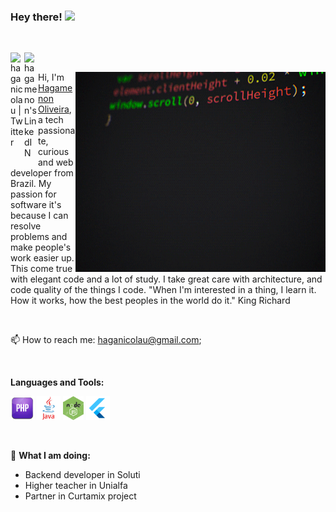 ### Hey there!  <img src="https://media.giphy.com/media/hvRJCLFzcasrR4ia7z/giphy.gif" width="25px">

<p>&nbsp;</p>

<a href="https://twitter.com/haganicolau">
  <img align="left" alt="haganicolau | Twitter" width="22px" src="https://raw.githubusercontent.com/peterthehan/peterthehan/master/assets/twitter.svg" />
</a>

<a href="https://www.linkedin.com/in/haganicolau/">
  <img align="left" alt="hagamenon's LinkedIN" width="22px" src="https://raw.githubusercontent.com/peterthehan/peterthehan/master/assets/linkedin.svg" />
</a>

<p>&nbsp;</p>

<img align="right" alt="GIF" src="giphy.gif?raw=true" width="400" height="320" />

Hi, I'm [Hagamenon Oliveira](https://www.linkedin.com/in/haganicolau/), a tech passionate, curious and web developer from Brazil. My passion for software it's because I can resolve problems and make people's work easier up. This come true with elegant code and a lot of study. I take great care with architecture, and code quality of the things I code.
"When I'm interested in a thing, I learn it. How it works, how the best peoples in the world do it." King Richard

<p>&nbsp;</p>

📫 How to reach me: [haganicolau@gmail.com](https://mailto:haganicolau@gmail.com);

<p>&nbsp;</p>

**Languages and Tools:**  
<p float="left">
<code><img height="38" src="https://raw.githubusercontent.com/haganicolau/haganicolau/main/.github/images/php.png"></code>
<code><img height="38" src="https://raw.githubusercontent.com/haganicolau/haganicolau/main/.github/images/java.png"></code>
<code><img height="38" src="https://raw.githubusercontent.com/haganicolau/haganicolau/main/.github/images/node.png"></code>
<code><img height="38" src="https://raw.githubusercontent.com/haganicolau/haganicolau/main/.github/images/flutter.png"></code>
</p>


<p>&nbsp;</p>

🚧 **What I am doing:**

- Backend developer in Soluti
- Higher teacher in Unialfa
- Partner in Curtamix project



